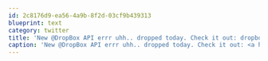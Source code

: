 ```yaml
---
id: 2c8176d9-ea56-4a9b-8f2d-03cf9b439313
blueprint: text
category: twitter
title: 'New @DropBox API errr uhh.. dropped today. Check it out: dropbox.com/developers'
caption: 'New @DropBox API errr uhh.. dropped today. Check it out: <a href="https://www.dropbox.com/developers" title="https://www.dropbox.com/developers" class="link link_untco">dropbox.com/developers</a>'
---
```

